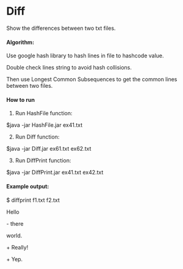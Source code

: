 # Diff

Show the differences between two txt files.

#### Algorithm: 
Use google hash library to hash lines in file to hashcode value.

Double check lines string to avoid hash collisions.

Then use Longest Common Subsequences to get the common lines between two files.

#### How to run
1. Run HashFile function:

$java -jar HashFile.jar ex41.txt

2. Run Diff function:

$java -jar Diff.jar ex61.txt ex62.txt

3. Run DiffPrint function:

$java -jar DiffPrint.jar ex41.txt ex42.txt

#### Example output:
$ diffprint  f1.txt f2.txt 

   Hello

\- there 

   world.

\+ Really! 

\+ Yep.
